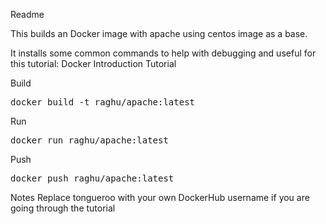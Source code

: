 Readme

This builds an Docker image with apache using centos image as a base.

It installs some common commands to help with debugging and useful for this tutorial: Docker Introduction Tutorial

Build
<pre>docker build -t raghu/apache:latest</pre>

Run
<pre>docker run raghu/apache:latest</pre>

Push
<pre>docker push raghu/apache:latest</pre>

Notes
Replace tongueroo with your own DockerHub username if you are going through the tutorial
